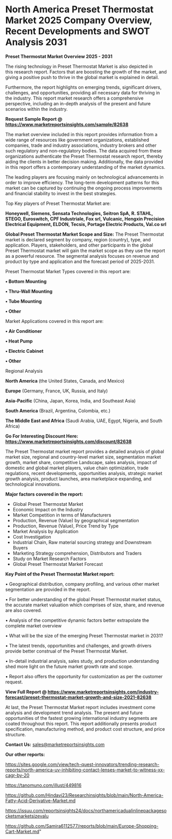 # North America Preset Thermostat Market 2025 Company Overview, Recent Developments and SWOT Analysis 2031

<Strong> Preset Thermostat Market Overview 2025 - 2031</strong>

The rising technology in Preset Thermostat Market is also depicted in this research report. Factors that are boosting the growth of the market, and giving a positive push to thrive in the global market is explained in detail.

Furthermore, the report highlights on emerging trends, significant drivers, challenges, and opportunities, providing all necessary data for thriving in the industry. This report market research offers a comprehensive perspective, including an in-depth analysis of the present and future scenarios within the industry.

<strong>Request Sample Report @ <a href=https://www.marketreportsinsights.com/sample/82638>https://www.marketreportsinsights.com/sample/82638</a></strong>

The market overview included in this report provides information from a wide range of resources like government organizations, established companies, trade and industry associations, industry brokers and other such regulatory and non-regulatory bodies. The data acquired from these organizations authenticate the Preset Thermostat research report, thereby aiding the clients in better decision making. Additionally, the data provided in this report offers a contemporary understanding of the market dynamics.

The leading players are focusing mainly on technological advancements in order to improve efficiency. The long-term development patterns for this market can be captured by continuing the ongoing process improvements and financial stability to invest in the best strategies.

Top Key players of Preset Thermostat Market are:

<strong>Honeywell, Siemens, Sensata Technologies, Seitron SpA, R. STAHL, STEGO, Euroswitch, CPF Industriale, Fox srl, Vulcanic, Hengxin Precision Electrical Equipment, ELDON, Tecsis, Portage Electric Products, Val.co srl</strong>

<strong><b>Global Preset Thermostat Market Scope and Size:</b></strong>
The Preset Thermostat market is declared segment by company, region (country), type, and application. Players, stakeholders, and other participants in the global Preset Thermostat market will gain the market scope as they use the report as a powerful resource. The segmental analysis focuses on revenue and product by type and application and the forecast period of 2025-2031.

Preset Thermostat Market Types covered in this report are:

<strong>• Bottom Mounting

• Thru-Wall Mounting

• Tube Mounting

• Other</strong>

Market Applications covered in this report are:

<strong>• Air Conditioner

• Heat Pump

• Electric Cabinet

• Other</strong> 

Regional Analysis

<strong>North America</strong> (the United States, Canada, and Mexico)

<strong>Europe</strong> (Germany, France, UK, Russia, and Italy)

<strong>Asia-Pacific</strong> (China, Japan, Korea, India, and Southeast Asia)

<strong>South America</strong> (Brazil, Argentina, Colombia, etc.)

<strong>The Middle East and Africa</strong> (Saudi Arabia, UAE, Egypt, Nigeria, and South Africa)

<strong>Go For Interesting Discount Here: <a href=https://www.marketreportsinsights.com/discount/82638>https://www.marketreportsinsights.com/discount/82638</a></strong>

The Preset Thermostat market report provides a detailed analysis of global market size, regional and country-level market size, segmentation market growth, market share, competitive Landscape, sales analysis, impact of domestic and global market players, value chain optimization, trade regulations, recent developments, opportunities analysis, strategic market growth analysis, product launches, area marketplace expanding, and technological innovations.

<strong><b>Major factors covered in the report:</b></strong>
<ul>
  <li>Global Preset Thermostat Market </li>
  <li>Economic Impact on the Industry</li>
  <li>Market Competition in terms of Manufacturers</li>
  <li>Production, Revenue (Value) by geographical segmentation</li>
  <li>Production, Revenue (Value), Price Trend by Type</li>
  <li>Market Analysis by Application</li>
  <li>Cost Investigation</li>
  <li>Industrial Chain, Raw material sourcing strategy and Downstream Buyers</li>
  <li>Marketing Strategy comprehension, Distributors and Traders</li>
  <li>Study on Market Research Factors</li>
  <li>Global Preset Thermostat Market Forecast</li>
</ul>

<strong><b>Key Point of the Preset Thermostat Market report:</b></strong>

• Geographical distribution, company profiling, and various other market segmentation are provided in the report.

• For better understanding of the global Preset Thermostat market status, the accurate market valuation which comprises of size, share, and revenue are also covered.

• Analysis of the competitive dynamic factors better extrapolate the complete market overview

• What will be the size of the emerging Preset Thermostat market in 2031?

• The latest trends, opportunities and challenges, and growth drivers provide better construal of the Preset Thermostat Market.

• In-detail industrial analysis, sales study, and production understanding shed more light on the future market growth rate and scope.

• Report also offers the opportunity for customization as per the customer request.

<strong><b>View Full Report @ <a href=https://www.marketreportsinsights.com/industry-forecast/preset-thermostat-market-growth-and-size-2021-82638>https://www.marketreportsinsights.com/industry-forecast/preset-thermostat-market-growth-and-size-2021-82638</a></b></strong>


At last, the Preset Thermostat Market report includes investment come analysis and development trend analysis. The present and future opportunities of the fastest growing international industry segments are coated throughout this report. This report additionally presents product specification, manufacturing method, and product cost structure, and price structure.

<strong>Contact Us:</strong>
sales@marketreportsinsights.com

<strong>Our other reports:</strong>

<a href=https://sites.google.com/view/tech-quest-innovators/trending-research-reports/north-america-uv-inhibiting-contact-lenses-market-to-witness-xx-cagr-by-20>https://sites.google.com/view/tech-quest-innovators/trending-research-reports/north-america-uv-inhibiting-contact-lenses-market-to-witness-xx-cagr-by-20</a>

<a href=https://tanomuno.com/illust/449816>https://tanomuno.com/illust/449816</a>

<a href=https://github.com/Hindavi23/Researchinsights/blob/main/North-America-Fatty-Acid-Derivative-Market.md>https://github.com/Hindavi23/Researchinsights/blob/main/North-America-Fatty-Acid-Derivative-Market.md</a>

<a href=https://issuu.com/reportsinsights24/docs/northamericadualinlinepackagesocketsmarketsizevalu>https://issuu.com/reportsinsights24/docs/northamericadualinlinepackagesocketsmarketsizevalu</a>

<a href=https://github.com/Samira6112577/reports/blob/main/Europe-Shopping-Cart-Market.md>https://github.com/Samira6112577/reports/blob/main/Europe-Shopping-Cart-Market.md</a>"
